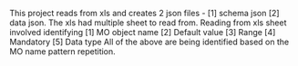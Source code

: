 This project reads from xls and creates 2 json files - [1] schema json [2] data json.
The xls had multiple sheet to read from.
Reading from xls sheet involved identifying 
[1] MO object name
[2] Default value
[3] Range
[4] Mandatory
[5] Data type
All of the above are being identified based on the MO name pattern repetition.
